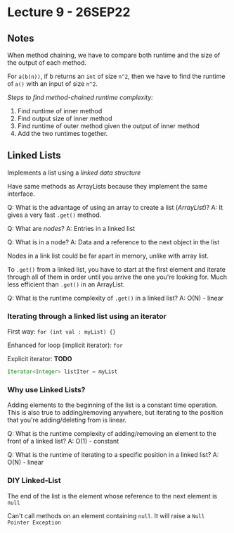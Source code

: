# Lecture 9 - 26SEP22
## Notes
When method chaining, we have to compare both runtime and the size of the output of each method.

For `a(b(n))`, if b returns an `int` of size `n^2`, then we have to find the runtime of `a()` with an input of size `n^2`.

*Steps to find method-chained runtime complexity:*
1) Find runtime of inner method
2) Find output size of inner method
3) Find runtime of outer method given the output of inner method
4) Add the two runtimes together.

## Linked Lists
Implements a list using a *linked data structure*

Have same methods as ArrayLists because they implement the same interface.

Q: What is the advantage of using an array to create a list (*ArrayList*)?
A: It gives a very fast `.get()` method.

Q: What are *nodes*?
A: Entries in a linked list

Q: What is in a node?
A: Data and a reference to the next object in the list

Nodes in a link list could be far apart in memory, unlike with array list.

To `.get()` from a linked list, you have to start at the first element and iterate through all of them in order until you arrive the one you're looking for. Much less efficient than `.get()` in an ArrayList.

Q: What is the runtime complexity of `.get()` in a linked list?
A: O(N) - linear

### Iterating through a linked list using an iterator
First way:
`for (int val : myList) {}`

Enhanced for loop (implicit iterator):
`for `

Explicit iterator: **TODO**
```java
Iterator<Integer> listIter = myList
```

### Why use Linked Lists?
Adding elements to the beginning of the list is a constant time operation. This is also true to adding/removing anywhere, but iterating to the position that you're adding/deleting from is linear.

Q: What is the runtime complexity of adding/removing an element to the front of a linked list?
A: O(1) - constant

Q: What is the runtime of iterating to a specific position in a linked list?
A: O(N) - linear

### DIY Linked-List
The end of the list is the element whose reference to the next element is `null`

Can't call methods on an element containing `null`. It will raise a `Null Pointer Exception`
